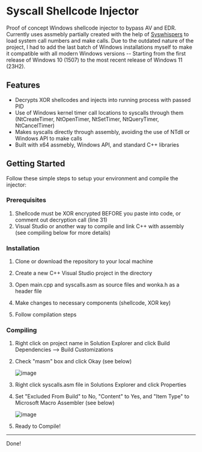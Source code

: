 # Syscall Shellcode Injector

Proof of concept Windows shellcode injector to bypass AV and EDR. Currently uses assmebly partially created with the help of [Syswhispers](https://github.com/jthuraisamy/SysWhispers) to load system call numbers and make calls. Due to the outdated nature of the project, I had to add the last batch of Windows installations myself to make it compatible with all modern Windows versions -- Starting from the first release of Windows 10 (1507) to the most recent release of Windows 11 (23H2).


## Features

- Decrypts XOR shellcodes and injects into running process with passed PID
- Use of Windows kernel timer call locations to syscalls through them (NtCreateTimer, NtOpenTimer, NtSetTimer, NtQueryTimer, NtCancelTimer)
- Makes syscalls directly through assembly, avoiding the use of NTdll or Windows API to make calls   
- Built with x64 assmebly, Windows API, and standard C++ libraries

## Getting Started

Follow these simple steps to setup your environment and compile the injector:

### Prerequisites

1. Shellcode must be XOR encrypted BEFORE you paste into code, or comment out decryption call (line 31)
2. Visual Studio or another way to compile and link C++ with assembly (see compiling below for more details)

### Installation

1. Clone or download the repository to your local machine

2. Create a new C++ Visual Studio project in the directory

3. Open main.cpp and syscalls.asm as source files and wonka.h as a header file  
   
4. Make changes to necessary components (shellcode, XOR key)

5. Follow compilation steps

### Compiling

1. Right click on project name in Solution Explorer and click Build Dependencies --> Build Customizations
  
2. Check "masm" box and click Okay (see below)

   ![image](https://github.com/maxbarkouras/Syscall-Shellcode-Injector/assets/40187297/50cb96f4-3304-4d5f-ba76-9c5f592eace0)

3. Right click syscalls.asm file in Solutions Explorer and click Properties
   
4. Set "Excluded From Build" to No, "Content" to Yes, and "Item Type" to Microsoft Macro Assembler (see below)

   ![image](https://github.com/maxbarkouras/Syscall-Shellcode-Injector/assets/40187297/bb34f9d9-1187-46c2-8e1a-2f38479b1435)

5. Ready to Compile!

---

Done!
